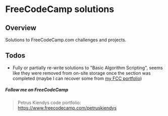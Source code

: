 FreeCodeCamp solutions
====================
Overview
--------------------------------------
Solutions to FreeCodeCamp.com challenges and projects.

Todos
--------------------------------------
- Fully or partially re-write solutions to "Basic Algorithm Scripting", seems like they were removed from on-site storage once the section was completed (maybe I can recover some from [my FCC portfolio](https://www.freecodecamp.com/petruskiendys))

##### Follow me on FreeCodeCamp
> Petrus Kiendys code portfolio: https://www.freecodecamp.com/petruskiendys